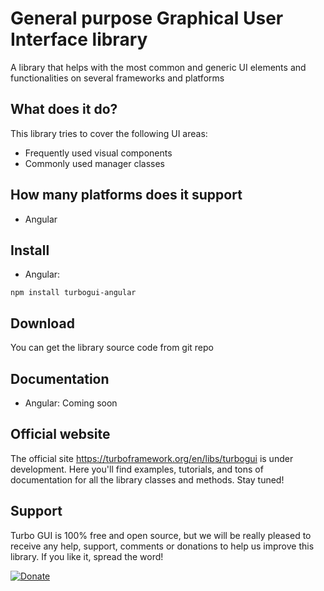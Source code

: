 
# General purpose Graphical User Interface library

A library that helps with the most common and generic UI elements and functionalities on several frameworks and platforms

## What does it do?

This library tries to cover the following UI areas:

- Frequently used visual components
- Commonly used manager classes

## How many platforms does it support

- Angular

## Install

- Angular:
```
npm install turbogui-angular
```

## Download

You can get the library source code from git repo

## Documentation

- Angular: Coming soon

## Official website

The official site https://turboframework.org/en/libs/turbogui is under development. Here you'll find examples, tutorials, and tons of documentation for all the library classes and methods. Stay tuned!

## Support

Turbo GUI is 100% free and open source, but we will be really pleased to receive any help, support, comments or donations to help us improve this library. If you like it, spread the word!

[![Donate](https://turboframework.org/view/views/home/donate-button.png)](https://www.paypal.com/cgi-bin/webscr?cmd=_donations&business=53MJ6SY66WZZ2&lc=ES&item_name=TurboCommons&no_note=0&cn=A%c3%b1adir%20instrucciones%20especiales%20para%20el%20vendedor%3a&no_shipping=2&currency_code=EUR&bn=PP%2dDonationsBF%3abtn_donateCC_LG%2egif%3aNonHosted)
